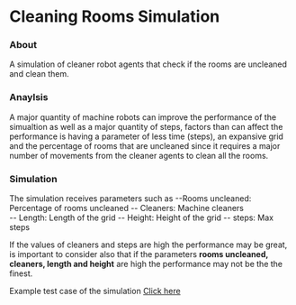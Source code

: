 # Cleaning Rooms Simulation

### About
A simulation of cleaner robot agents that check if the rooms are uncleaned and clean them.

### Anaylsis 
A major quantity of machine robots can improve the performance of the simualtion as well as a major quantity of steps, factors
than can affect the performance is having a parameter of less time (steps), an expansive grid and the percentage of rooms that are uncleaned since 
it requires a major number of movements from the cleaner agents to clean all the rooms.

### Simulation
The simulation receives parameters such as
--Rooms uncleaned: Percentage of rooms uncleaned
-- Cleaners: Machine cleaners   
-- Length:  Length of the grid
-- Height: Height of the grid
-- steps: Max steps

If the values of cleaners and steps are high the performance may be great, is important to consider also that if the parameters
**rooms uncleaned, cleaners, length and height** are high the performance may not be the the finest.

Example test case of the simulation
[Click here](https://lydiadel.github.io/Cleaning-Rooms-Simulation/)
